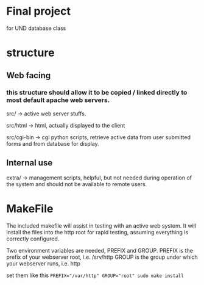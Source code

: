 # Final project 
for UND database class

# structure

## Web facing
### this structure should allow it to be copied / linked directly to most default apache web servers.

src/ -> active web server stuffs.

src/html -> html, actually displayed to the client

src/cgi-bin -> cgi python scripts, retrieve active data from user submitted forms and from database for display.

## Internal use

extra/ -> management scripts, helpful, but not needed during operation of the system and should not be available to remote users.


# MakeFile

The included makefile will assist in testing with an active web system. It will install the files into the http root for rapid testing, assuming everything is correctly configured.

Two environment variables are needed, PREFIX and GROUP. 
PREFIX is the prefix of your webserver root, i.e. /srv/http
GROUP is the group under which your webserver runs, i.e. http

set them like this ```PREFIX="/var/http" GROUP="root" sudo make install```
